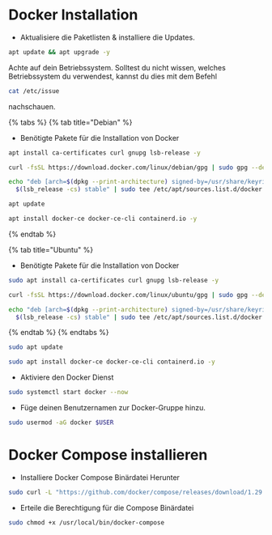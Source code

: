 # Docker Installation

* Aktualisiere die Paketlisten & installiere die Updates.
```bash
apt update && apt upgrade -y
```

Achte auf dein Betriebssystem.
Solltest du nicht wissen, welches Betriebssystem du verwendest, kannst du dies mit dem Befehl
```bash
cat /etc/issue
```
nachschauen.

{% tabs %}
{% tab title="Debian" %}
* Benötigte Pakete für die Installation von Docker

```bash
apt install ca-certificates curl gnupg lsb-release -y
```

```bash
curl -fsSL https://download.docker.com/linux/debian/gpg | sudo gpg --dearmor -o /usr/share/keyrings/docker-archive-keyring.gpg
```

```bash
echo "deb [arch=$(dpkg --print-architecture) signed-by=/usr/share/keyrings/docker-archive-keyring.gpg] https://download.docker.com/linux/debian \
  $(lsb_release -cs) stable" | sudo tee /etc/apt/sources.list.d/docker.list > /dev/null
```

```bash
apt update
```

```bash
apt install docker-ce docker-ce-cli containerd.io -y
```

{% endtab %}

{% tab title="Ubuntu" %}
* Benötigte Pakete für die Installation von Docker

```bash
sudo apt install ca-certificates curl gnupg lsb-release -y
```

```bash
curl -fsSL https://download.docker.com/linux/ubuntu/gpg | sudo gpg --dearmor -o /usr/share/keyrings/docker-archive-keyring.gpg
```

```bash
echo "deb [arch=$(dpkg --print-architecture) signed-by=/usr/share/keyrings/docker-archive-keyring.gpg] https://download.docker.com/linux/ubuntu \
  $(lsb_release -cs) stable" | sudo tee /etc/apt/sources.list.d/docker.list > /dev/null
```

{% endtab %}
{% endtabs %}

```bash
sudo apt update
```

```bash
sudo apt install docker-ce docker-ce-cli containerd.io -y
```

* Aktiviere den Docker Dienst
```bash
sudo systemctl start docker --now
```

* Füge deinen Benutzernamen zur Docker-Gruppe hinzu.
```bash
sudo usermod -aG docker $USER
```

# Docker Compose installieren

* Installiere Docker Compose Binärdatei Herunter
```bash
sudo curl -L "https://github.com/docker/compose/releases/download/1.29.2/docker-compose-$(uname -s)-$(uname -m)" -o /usr/local/bin/docker-compose
```

* Erteile die Berechtigung für die Compose Binärdatei
```bash
sudo chmod +x /usr/local/bin/docker-compose
```
